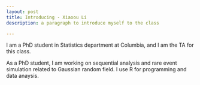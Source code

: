 ```yaml
---
layout: post
title: Introducing - Xiaoou Li
description: a paragraph to introduce myself to the class

---
```


I am a PhD student in Statistics department at Columbia, and I am the TA for this class. 

As a PhD student, I am working on sequential analysis and  rare event simulation related to Gaussian random field. I use R for programming and data anaysis. 